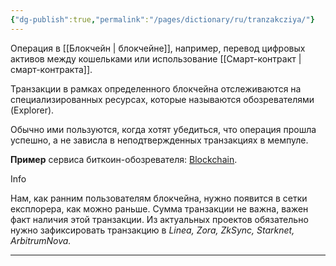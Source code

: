 ```yaml
---
{"dg-publish":true,"permalink":"/pages/dictionary/ru/tranzakcziya/"}
---
```



Операция в [[Блокчейн \| блокчейне]], например, перевод цифровых активов между кошельками или использование [[Смарт-контракт \| смарт-контракта]].

Транзакции в рамках определенного блокчейна отслеживаются на специализированных ресурсах, которые называются обозревателями (Explorer).

Обычно ими пользуются, когда хотят убедиться, что операция прошла успешно, а не зависла в неподтвержденных транзакциях в мемпуле.

**Пример** сервиса биткоин-обозревателя: [Blockchain](https://www.blockchain.com/ru/explorer).

Info

Нам, как ранним пользователям блокчейна, нужно появится в сетки експлорера, как можно раньше. Сумма транзакции не важна, важен факт наличия этой транзакции. Из актуальных проектов обязательно нужно зафиксировать транзакцию в _Linea, Zora, ZkSync, Starknet, ArbitrumNova._

---
